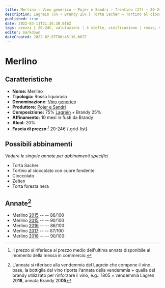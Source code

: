 ```yaml
---
title: Merlino – Vino generico – Pojer e Sandri – Trentino (IT) – 20-24€ – 3★-4★
description: Lagrein 75% + Brandy 25% | Torta Sacher – Tortino al cioccolato con cuore fondente – Cioccolato – Zelten – Torta foresta nera
published: true
date: 2022-03-11T21:36:30.016Z
tags: prezzi | 20-24€, valutazioni | 4 stelle, vinificazione | rosso, vinificazione | varietale, vinificazione | liquoroso, vitigni | lagrein, alimento | torta sacher, alimento | torta al cioccolato, alimento | cioccolato, alimento | zelten, alimento | torta foresta nera, regione | trentino (it)
editor: markdown
dateCreated: 2022-02-07T08:45:16.067Z
---
```


# Merlino

## Caratteristiche
- **Nome:** Merlino 
- **Tipologia:** Rosso liquoroso
- **Denominazione:** [Vino generico](/denominazioni/Italia/Vino-Generico)
- **Produttore:** [Pojer e Sandri](/produttori/Italia/Trentino/Pojer-e-Sandri) 
- **Composizione:** 75% [Lagrein](/vitigni/Italia/lagrein) + Brandy 25%
- **Affinamento:** 10 mesi in fusti da Brandy
- **Alcol:** 20%
- **Fascia di prezzo:**[^1] 20-24€
{.grid-list}

## Possibili abbinamenti
*Vedere le singole annate per abbinamenti specifici*

- Torta Sacher
- Tortino al cioccolato con cuore fondente
- Cioccolato
- Zelten
- Torta foresta nera

## Annate[^2]
- Merlino [2015](vini/Italia/Trentino/Pojer-e-Sandri/Merlino/2015) -- <span class="star-3"></span> -- 86/100
- Merlino [2015](vini/Italia/Trentino/Pojer-e-Sandri/Merlino/2015) -- <span class="star-4"></span> -- 90/100
- Merlino [2016](vini/Italia/Trentino/Pojer-e-Sandri/Merlino/2016) -- <span class="star-3"></span> -- 86/100
- Merlino [2017](vini/Italia/Trentino/Pojer-e-Sandri/Merlino/2017) -- <span class="star-3"></span> -- 87/100
- Merlino [2018](vini/Italia/Trentino/Pojer-e-Sandri/Merlino/2018) -- <span class="star-4"></span> -- 90/100

[^1]: Il prezzo si riferisce  al prezzo medio dell'ultima annata disponibile al momento della messa in commercio.
[^2]: L'annata si riferisce alla vendemmia del Lagrein che compone il vino base, la bottiglia del vino riporta l'annata della vendemmia + quella del brandy utilizzato per rinforzare il vino, e.g.: 1805 = vendemmia Lagren 20**18**, annata Brandy 20**05**